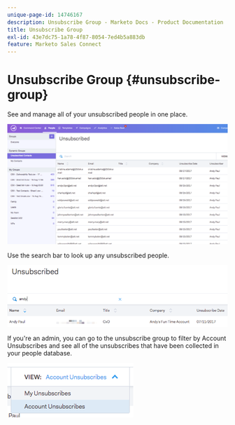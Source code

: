 ```yaml
---
unique-page-id: 14746167
description: Unsubscribe Group - Marketo Docs - Product Documentation
title: Unsubscribe Group
exl-id: 43e7dc75-1a78-4f87-8054-7ed4b5a883db
feature: Marketo Sales Connect
---
```

# Unsubscribe Group {#unsubscribe-group}

See and manage all of your unsubscribed people in one place.

![](assets/1_c3.png)

Use the search bar to look up any unsubscribed people.

![](assets/2_c3.png)

If you're an admin, you can go to the unsubscribe group to filter by Account Unsubscribes and see all of the unsubscribes that have been collected in your people database.

![](assets/3_c3.png)
